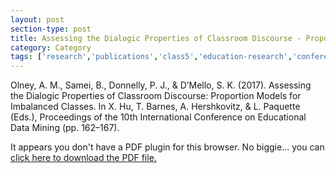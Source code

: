 ```yaml
---
layout: post
section-type: post
title: Assessing the Dialogic Properties of Classroom Discourse - Proportion Models for Imbalanced Classes
category: Category
tags: ['research','publications','class5','education-research','conference-regular','discourse', 'nlp']
---
```


Olney, A. M., Samei, B., Donnelly, P. J., & D’Mello, S. K. (2017). Assessing the Dialogic Properties of Classroom Discourse: Proportion Models for Imbalanced Classes. In X. Hu, T. Barnes, A. Hershkovitz, & L. Paquette (Eds.), Proceedings of the 10th International Conference on Educational Data Mining (pp. 162–167).


<object data="https://blogs.memphis.edu/aolney/files/2019/10/olney-edm-2017-class5proportion.pdf" type="application/pdf" width="100%" height="600px">
 
  <p>It appears you don't have a PDF plugin for this browser.
  No biggie... you can <a href="https://blogs.memphis.edu/aolney/files/2019/10/olney-edm-2017-class5proportion.pdf">click here to
  download the PDF file.</a></p>
  
</object>

